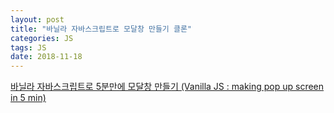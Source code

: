```yaml
---
layout: post
title: "바닐라 자바스크립트로 모달창 만들기 클론"
categories: JS
tags: JS
date: 2018-11-18
---
```


[바닐라 자바스크립트로 5분만에 모달창 만들기 (Vanilla JS : making pop up screen in 5 min)](https://www.youtube.com/watch?v=V08wXKHF_Xw)
